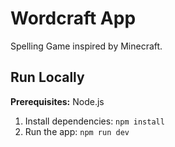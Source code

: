 # Wordcraft App

Spelling Game inspired by Minecraft.

## Run Locally

**Prerequisites:** Node.js

1. Install dependencies:
   `npm install`
2. Run the app:
   `npm run dev`
